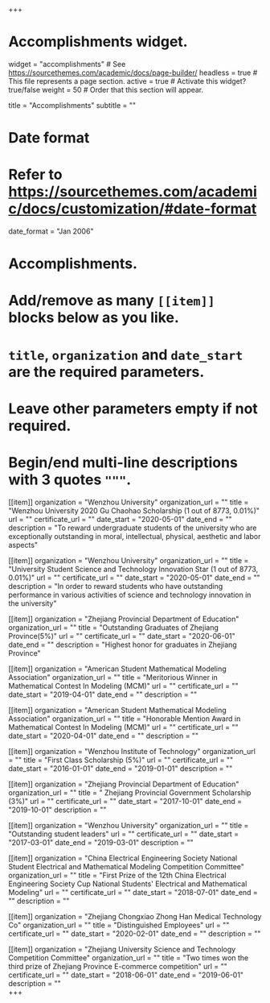 +++
# Accomplishments widget.
widget = "accomplishments"  # See https://sourcethemes.com/academic/docs/page-builder/
headless = true  # This file represents a page section.
active = true  # Activate this widget? true/false
weight = 50  # Order that this section will appear.

title = "Accomplish&shy;ments"
subtitle = ""

# Date format
#   Refer to https://sourcethemes.com/academic/docs/customization/#date-format
date_format = "Jan 2006"

# Accomplishments.
#   Add/remove as many `[[item]]` blocks below as you like.
#   `title`, `organization` and `date_start` are the required parameters.
#   Leave other parameters empty if not required.
#   Begin/end multi-line descriptions with 3 quotes `"""`.

[[item]]
  organization = "Wenzhou University"
  organization_url = ""
  title = "Wenzhou University 2020 Gu Chaohao Scholarship (1 out of 8773, 0.01%)"
  url = ""
  certificate_url = ""
  date_start = "2020-05-01"
  date_end = ""
  description = "To reward undergraduate students of the university who are exceptionally outstanding in moral, intellectual, physical, aesthetic and labor aspects"

[[item]]
  organization = "Wenzhou University"
  organization_url = ""
  title = "University Student Science and Technology Innovation Star (1 out of 8773, 0.01%)"
  url = ""
  certificate_url = ""
  date_start = "2020-05-01"
  date_end = ""
  description = "In order to reward students who have outstanding performance in various activities of science and technology innovation in the university"

[[item]]
  organization = "Zhejiang Provincial Department of Education"
  organization_url = ""
  title = "Outstanding Graduates of Zhejiang Province(5%)"
  url = ""
  certificate_url = ""
  date_start = "2020-06-01"
  date_end = ""
  description = "Highest honor for graduates in Zhejiang Province"

[[item]]
  organization = "American Student Mathematical Modeling Association"
  organization_url = ""
  title = "Meritorious Winner in Mathematical Contest In Modeling (MCM)"
  url = ""
  certificate_url = ""
  date_start = "2019-04-01"
  date_end = ""
  description = ""

[[item]]
  organization = "American Student Mathematical Modeling Association"
  organization_url = ""
  title = "Honorable Mention Award in Mathematical Contest In Modeling (MCM)"
  url = ""
  certificate_url = ""
  date_start = "2020-04-01"
  date_end = ""
  description = ""


[[item]]
  organization = "Wenzhou Institute of Technology"
  organization_url = ""
  title = "First Class Scholarship (5%)"
  url = ""
  certificate_url = ""
  date_start = "2016-01-01"
  date_end = "2019-01-01"
  description = ""  

[[item]]
  organization = "Zhejiang Provincial Department of Education"
  organization_url = ""
  title = " Zhejiang Provincial Government Scholarship (3%)"
  url = ""
  certificate_url = ""
  date_start = "2017-10-01"
  date_end = "2019-10-01"
  description = ""

[[item]]
  organization = "Wenzhou University"
  organization_url = ""
  title = "Outstanding student leaders"
  url = ""
  certificate_url = ""
  date_start = "2017-03-01"
  date_end = "2019-03-01"
  description = ""


[[item]]
  organization = "China Electrical Engineering Society National Student Electrical and Mathematical Modeling Competition Committee"
  organization_url = ""
  title = "First Prize of the 12th China Electrical Engineering Society Cup National Students' Electrical and Mathematical Modeling"
  url = ""
  certificate_url = ""
  date_start = "2018-07-01"
  date_end = ""
  description = ""  



[[item]]
  organization = "Zhejiang Chongxiao Zhong Han Medical Technology Co"
  organization_url = ""
  title = "Distinguished Employees"
  url = ""
  certificate_url = ""
  date_start = "2020-02-01"
  date_end = ""
  description = ""


[[item]]
  organization = "Zhejiang University Science and Technology Competition Committee"
  organization_url = ""
  title = "Two times won the third prize of Zhejiang Province E-commerce competition"
  url = ""
  certificate_url = ""
  date_start = "2018-06-01"
  date_end = "2019-06-01"
  description = ""    
+++
